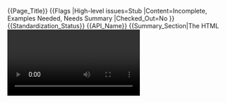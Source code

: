 {{Page_Title}}
{{Flags
|High-level issues=Stub
|Content=Incomplete, Examples Needed, Needs Summary
|Checked_Out=No
}}
{{Standardization_Status}}
{{API_Name}}
{{Summary_Section|The HTML <video> element is used to embed video content in an HTML or XHTML document.}}
{{API_Object
|Subclass_of=dom/HTMLElement
}}
{{Examples_Section
|Not_required=No
|Examples={{Single Example
|Language=HTML
|Description=A simple example of showing a video
|Code=&lt;p>This is big buck bunny video.&lt;/p&gt;
&lt;video width="350" height="240" controls&gt;
&lt;source src="http://mirrorblender.top-ix.org/peach/bigbuckbunny_movies/big_buck_bunny_480p_stereo.ogg" type="video/ogg"&gt;
&lt;/video&gt;
|LiveURL=http://code.webplatform.org/gist/7281780
}}
}}
{{Notes_Section
|Usage=Currently, there are 3 supported video formats for the <video> element: MP4, WebM, and Ogg
}}
{{Related_Specifications_Section
|Specifications=
}}
{{Compatibility_Section
|Not_required=No
|Imported_tables=
|Desktop_rows=
|Mobile_rows=
|Notes_rows=
}}
{{See_Also_Section}}
{{Topics|HTML, Video}}
{{External_Attribution
|Is_CC-BY-SA=No
|MDN_link=
|MSDN_link=
|HTML5Rocks_link=
}}